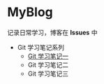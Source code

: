 # MyBlog
记录日常学习，博客在 **Issues** 中

- Git 学习笔记系列
  - [Git 学习笔记一](https://github.com/WaringHu/MyBlog/issues/3)
  - Git 学习笔记二
  - Git 学习笔记三
